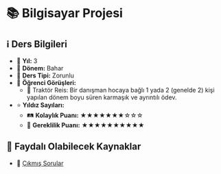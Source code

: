 # 📚 Bilgisayar Projesi

## ℹ️ Ders Bilgileri

- 📅 **Yıl:** 3
- 📆 **Dönem:** Bahar
- 🏫 **Ders Tipi:** Zorunlu
- 💬 **Öğrenci Görüşleri:**
  - 👤 Traktör Reis: Bir danışman hocaya bağlı 1 yada 2 (genelde 2) kişi yapılan dönem boyu süren karmaşık ve ayrıntılı ödev.
- ⭐ **Yıldız Sayıları:**
  - 🛤️ **Kolaylık Puanı:** ★★★★★★★☆☆☆
  - 🔑 **Gereklilik Puanı:** ★★★★★★★★★★


## 📖 Faydalı Olabilecek Kaynaklar

- 📄 [Çıkmış Sorular](https://drive.google.com/drive/folders/1LI_Bo7kWqI2krHTw0noUFl9crfZSlrZh)
